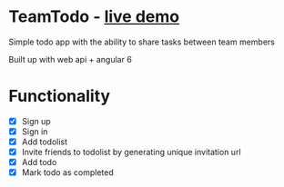 # TeamTodo - [live demo](https://teamtodo.azurewebsites.net) 
Simple todo app with the ability to share tasks between team members

Built up with web api + angular 6
# Functionality
- [x] Sign up
- [x] Sign in
- [x] Add todolist
- [x] Invite friends to todolist by generating unique invitation url
- [x] Add todo
- [x] Mark todo as completed

